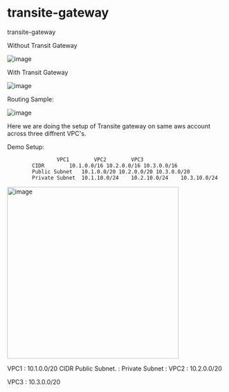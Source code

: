 # transite-gateway
transite-gateway

Without Transit Gateway

![image](https://user-images.githubusercontent.com/74225291/165943139-c2c443d0-a4df-43e4-a6c4-86108c52d168.png)


With Transit Gateway

![image](https://user-images.githubusercontent.com/74225291/165943351-f6f7aca7-e879-4d66-b7f0-17c3cc7c6950.png)

Routing Sample:

![image](https://user-images.githubusercontent.com/74225291/165943418-c30948dc-a198-4cbb-82b0-9ed13c5be8c9.png)


Here we are doing the setup of Transite gateway on same aws account across three diffrent VPC's.

Demo Setup:


					VPC1		VPC2		VPC3
			CIDR		10.1.0.0/16	10.2.0.0/16	10.3.0.0/16
			Public Subnet	10.1.0.0/20	10.2.0.0/20	10.3.0.0/20
			Private Subnet	10.1.10.0/24	10.2.10.0/24	10.3.10.0/24

<img width="396" alt="image" src="https://user-images.githubusercontent.com/74225291/165944695-5c42ceba-0c20-4802-9e7f-f8488e0e9ee3.png">




VPC1 : 10.1.0.0/20
CIDR
Public Subnet. :
Private Subnet :
VPC2 : 10.2.0.0/20


VPC3 : 10.3.0.0/20
